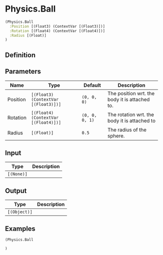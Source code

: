 # Physics.Ball

```clojure
(Physics.Ball
  :Position [(Float3) (ContextVar [(Float3)])]
  :Rotation [(Float4) (ContextVar [(Float4)])]
  :Radius [(Float)]
)
```

## Definition


## Parameters
| Name | Type | Default | Description |
|------|------|---------|-------------|
| Position | `[(Float3) (ContextVar [(Float3)])]` | `(0, 0, 0)` | The position wrt. the body it is attached to. |
| Rotation | `[(Float4) (ContextVar [(Float4)])]` | `(0, 0, 0, 1)` | The rotation  wrt. the body it is attached to |
| Radius | `[(Float)]` | `0.5` | The radius of the sphere. |


## Input
| Type | Description |
|------|-------------|
| `[(None)]` |  |


## Output
| Type | Description |
|------|-------------|
| `[(Object)]` |  |


## Examples

```clojure
(Physics.Ball

)
```
